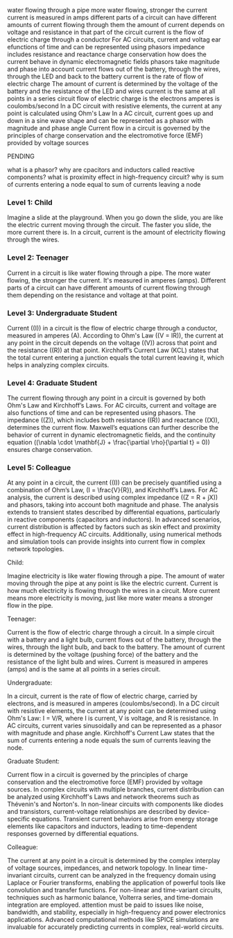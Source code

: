 
water flowing through a pipe
more water flowing, stronger the current
current is measured in amps
different parts of a circuit can have different amounts of current flowing through them
the amount of current depends on voltage and resistance in that part of the circuit
current is the flow of electric charge through a conductor
For AC circuits, current and voltag ear efunctions of time and can be represented using phasors
impedance includes resistance and reactance
charge conservation
how does the current behave in dynamic electromagnetic fields
phasors take magnitude and phase into account
current flows out of the battery, through the wires, through the LED and back to the battery
current is the rate of flow of electric charge
The amount of current is determined by the voltage of the battery and the resistance of the LED and wires
current is the same at all points in a series circuit
flow of electric charge is the electrons
amperes is coulombs/second
In a DC circuit with resistive elements, the current at any point is calculated using Ohm's Law
In a AC circuit, current goes up and down in a sine wave shape and can be represented as a phasor with magnitude and phase angle
Current flow in a circuit is governed by the principles of charge conservation and the electromotive force (EMF) provided by voltage sources

PENDING

what is a phasor?
why are cpacitors and inductors called reactive components?
what is proximity effect in high-frequency circuit?
why is sum of currents entering a node equal to sum of currents leaving a node

### Level 1:  Child

Imagine a slide at the playground. When you go down the slide, you are like the electric current moving through the circuit. The faster you slide, the more current there is. In a circuit, current is the amount of electricity flowing through the wires.

### Level 2:  Teenager

Current in a circuit is like water flowing through a pipe. The more water flowing, the stronger the current. It's measured in amperes (amps). Different parts of a circuit can have different amounts of current flowing through them depending on the resistance and voltage at that point.

### Level 3: Undergraduate Student

Current (\(I\)) in a circuit is the flow of electric charge through a conductor, measured in amperes (A). According to Ohm's Law (\(V = IR\)), the current at any point in the circuit depends on the voltage (\(V\)) across that point and the resistance (\(R\)) at that point. Kirchhoff’s Current Law (KCL) states that the total current entering a junction equals the total current leaving it, which helps in analyzing complex circuits.

### Level 4:  Graduate Student

The current flowing through any point in a circuit is governed by both Ohm's Law and Kirchhoff’s Laws. For AC circuits, current and voltage are also functions of time and can be represented using phasors. The impedance (\(Z\)), which includes both resistance (\(R\)) and reactance (\(X\)), determines the current flow. Maxwell’s equations can further describe the behavior of current in dynamic electromagnetic fields, and the continuity equation (\(\nabla \cdot \mathbf{J} + \frac{\partial \rho}{\partial t} = 0\)) ensures charge conservation.

### Level 5:  Colleague

At any point in a circuit, the current (\(I\)) can be precisely quantified using a combination of Ohm’s Law, \(I = \frac{V}{R}\), and Kirchhoff’s Laws. For AC analysis, the current is described using complex impedance (\(Z = R + jX\)) and phasors, taking into account both magnitude and phase. The analysis extends to transient states described by differential equations, particularly in reactive components (capacitors and inductors). In advanced scenarios, current distribution is affected by factors such as skin effect and proximity effect in high-frequency AC circuits. Additionally, using numerical methods and simulation tools can provide insights into current flow in complex network topologies.

Child:

Imagine electricity is like water flowing through a pipe. The amount of water moving through the pipe at any point is like the electric current. Current is how much electricity is flowing through the wires in a circuit. More current means more electricity is moving, just like more water means a stronger flow in the pipe.

Teenager:

Current is the flow of electric charge through a circuit. In a simple circuit with a battery and a light bulb, current flows out of the battery, through the wires, through the light bulb, and back to the battery. The amount of current is determined by the voltage (pushing force) of the battery and the resistance of the light bulb and wires. Current is measured in amperes (amps) and is the same at all points in a series circuit.

Undergraduate:

In a circuit, current is the rate of flow of electric charge,  carried by electrons, and is measured in amperes (coulombs/second). In a DC circuit with resistive elements, the current at any point can be determined using Ohm's Law: I = V/R, where I is current, V is voltage, and R is resistance. In AC circuits, current varies sinusoidally and can be represented as a phasor with magnitude and phase angle. Kirchhoff's Current Law states that the sum of currents entering a node equals the sum of currents leaving the node.

Graduate Student:

Current flow in a circuit is governed by the principles of charge conservation and the electromotive force (EMF) provided by voltage sources. In complex circuits with multiple branches, current distribution can be analyzed using Kirchhoff's Laws and network theorems such as Thévenin's and Norton's. In non-linear circuits with components like diodes and transistors, current-voltage relationships are described by device-specific equations. Transient current behaviors arise from energy storage elements like capacitors and inductors, leading to time-dependent responses governed by differential equations.

Colleague:

The current at any point in a circuit is determined by the complex interplay of voltage sources, impedances, and network topology. In linear time-invariant circuits, current can be analyzed in the frequency domain using Laplace or Fourier transforms, enabling the application of powerful tools like convolution and transfer functions. For non-linear and time-variant circuits, techniques such as harmonic balance, Volterra series, and time-domain integration are employed. attention must be paid to issues like noise, bandwidth, and stability, especially in high-frequency and power electronics applications. Advanced computational methods like SPICE simulations are invaluable for accurately predicting currents in complex, real-world circuits.
